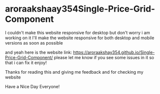 # aroraakshaay354Single-Price-Grid-Component

I couldn't make this website responsive for desktop but don't worry i am working on it I'll make the website responsive for both desktop and mobile versions as soon as possible

and yeah here is the website link: https://aroraakshay354.github.io/Single-Price-Grid-Component/ please let me know if you see some issues in it so that i can fix it enjoy!

Thanks for reading this and giving me feedback and for checking my website

Have a Nice Day Everyone!
